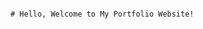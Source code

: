                                                                            # Hello, Welcome to My Portfolio Website!
